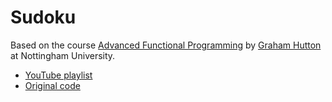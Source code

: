 # Sudoku

Based on the course [Advanced Functional Programming](https://www.cs.nott.ac.uk/~pszgmh/afp.html) by [Graham Hutton](https://www.cs.nott.ac.uk/~pszgmh/) at Nottingham University.

* [YouTube playlist](http://tinyurl.com/haskell-notts2)
* [Original code](https://www.cs.nott.ac.uk/~pszgmh/sudoku.lhs)
